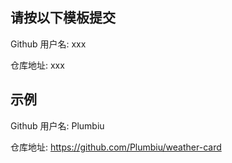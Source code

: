 ## 请按以下模板提交

Github 用户名: xxx

仓库地址: xxx

## 示例

Github 用户名: Plumbiu

仓库地址: https://github.com/Plumbiu/weather-card


